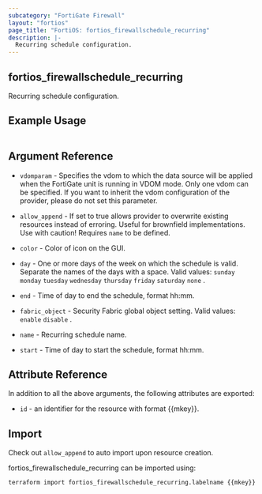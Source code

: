 ```yaml
---
subcategory: "FortiGate Firewall"
layout: "fortios"
page_title: "FortiOS: fortios_firewallschedule_recurring"
description: |-
  Recurring schedule configuration.
---
```


## fortios_firewallschedule_recurring
Recurring schedule configuration.

## Example Usage

```hcl

```

## Argument Reference
* `vdomparam` - Specifies the vdom to which the data source will be applied when the FortiGate unit is running in VDOM mode. Only one vdom can be specified. If you want to inherit the vdom configuration of the provider, please do not set this parameter.
* `allow_append` - If set to true allows provider to overwrite existing resources instead of erroring. Useful for brownfield implementations. Use with caution! Requires `name` to be defined.

* `color` - Color of icon on the GUI.
* `day` - One or more days of the week on which the schedule is valid. Separate the names of the days with a space. Valid values: `sunday` `monday` `tuesday` `wednesday` `thursday` `friday` `saturday` `none` .
* `end` - Time of day to end the schedule, format hh:mm.
* `fabric_object` - Security Fabric global object setting. Valid values: `enable` `disable` .
* `name` - Recurring schedule name.
* `start` - Time of day to start the schedule, format hh:mm.

## Attribute Reference

In addition to all the above arguments, the following attributes are exported:
* `id` - an identifier for the resource with format {{mkey}}.

## Import

Check out `allow_append` to auto import upon resource creation.

fortios_firewallschedule_recurring can be imported using:
```sh
terraform import fortios_firewallschedule_recurring.labelname {{mkey}}
```
